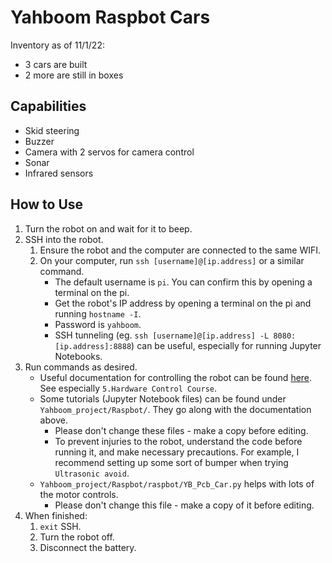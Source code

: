 # Yahboom Raspbot Cars
Inventory as of 11/1/22:
- 3 cars are built
- 2 more are still in boxes


## Capabilities
- Skid steering
- Buzzer
- Camera with 2 servos for camera control
- Sonar
- Infrared sensors


## How to Use
1. Turn the robot on and wait for it to beep.
2. SSH into the robot.
    1. Ensure the robot and the computer are connected to the same WIFI.
    2. On your computer, run `ssh [username]@[ip.address]` or a similar command.
        - The default username is `pi`. You can confirm this by opening a terminal on the pi.
        - Get the robot's IP address by opening a terminal on the pi and running `hostname -I`.
        - Password is `yahboom`.
        - SSH tunneling (eg. `ssh [username]@[ip.address] -L 8080:[ip.address]:8888`) can be useful, especially for running Jupyter Notebooks.
3. Run commands as desired.
    - Useful documentation for controlling the robot can be found [here](http://www.yahboom.net/study/Raspbot). See especially `5.Hardware Control Course`.
    - Some tutorials (Jupyter Notebook files) can be found under `Yahboom_project/Raspbot/`. They go along with the documentation above.
        - Please don't change these files - make a copy before editing.
        - To prevent injuries to the robot, understand the code before running it, and make necessary precautions. For example, I recommend setting up some sort of bumper when trying `Ultrasonic avoid`.
    - `Yahboom_project/Raspbot/raspbot/YB_Pcb_Car.py` helps with lots of the motor controls.
        - Please don't change this file - make a copy of it before editing.
4. When finished: 
    1. `exit` SSH.
    2. Turn the robot off.
    3. Disconnect the battery.
